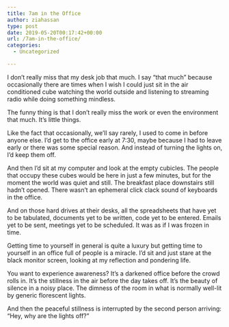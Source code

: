 ```yaml
---
title: 7am in the Office
author: ziahassan
type: post
date: 2019-05-20T00:17:42+00:00
url: /7am-in-the-office/
categories:
  - Uncategorized

---
```

I don’t really miss that my desk job that much. I say “that much” because occasionally there are times when I wish I could just sit in the air conditioned cube watching the world outside and listening to streaming radio while doing something mindless. 

The funny thing is that I don’t really miss the work or even the environment that much. It’s little things.

Like the fact that occasionally, we’ll say rarely, I used to come in before anyone else. I’d get to the office early at 7:30, maybe because I had to leave early or there was some special reason. And instead of turning the lights on, I’d keep them off.

And then I’d sit at my computer and look at the empty cubicles. The people that occupy these cubes would be here in just a few minutes, but for the moment the world was quiet and still. The breakfast place downstairs still hadn’t opened. There wasn’t an ephemeral click clack sound of keyboards in the office. 

And on those hard drives at their desks, all the spreadsheets that have yet to be tabulated, documents yet to be written, code yet to be entered. Emails yet to be sent, meetings yet to be scheduled. It was as if I was frozen in time. 

Getting time to yourself in general is quite a luxury but getting time to yourself in an office full of people is a miracle. I’d sit and just stare at the black monitor screen, looking at my reflection and pondering life.

You want to experience awareness? It’s a darkened office before the crowd rolls in. It’s the stillness in the air before the day takes off. It’s the beauty of silence in a noisy place. The dimness of the room in what is normally well-lit by generic florescent lights.

And then the peaceful stillness is interrupted by the second person arriving: “Hey, why are the lights off?”
